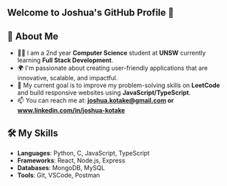 ## Welcome to Joshua's GitHub Profile 👋

## 🌱 About Me
- 👨‍💻 I am a 2nd year **Computer Science** student at **UNSW** currently learning **Full Stack Development**.
- 🌍 I'm passionate about creating user-friendly applications that are innovative, scalable, and impactful.
- 🎯 My current goal is to improve my problem-solving skills on **LeetCode** and build responsive websites using **JavaScript/TypeScript**.
- 📫 You can reach me at: **joshua.kotake@gmail.com or www.linkedin.com/in/joshua-kotake**

## 🛠️ My Skills
- **Languages**: Python, C, JavaScript, TypeScript
- **Frameworks**: React, Node.js, Express
- **Databases**: MongoDB, MySQL
- **Tools**: Git, VSCode, Postman

<!--
**joshuakotake/joshuakotake** is a ✨ _special_ ✨ repository because its `README.md` (this file) appears on your GitHub profile.

Here are some ideas to get you started:

- 🔭 I’m currently working on ...
- 🌱 I’m currently learning ...
- 👯 I’m looking to collaborate on ...
- 🤔 I’m looking for help with ...
- 💬 Ask me about ...
- 📫 How to reach me: ...
- 😄 Pronouns: ...
- ⚡ Fun fact: ...
-->
